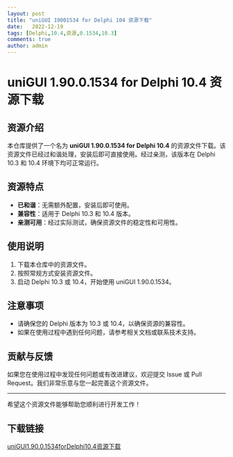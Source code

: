 ```yaml
---
layout: post
title: "uniGUI 19001534 for Delphi 104 资源下载"
date:   2022-12-19
tags: [Delphi,10.4,资源,0.1534,10.3]
comments: true
author: admin
---
```

# uniGUI 1.90.0.1534 for Delphi 10.4 资源下载

## 资源介绍

本仓库提供了一个名为 **uniGUI 1.90.0.1534 for Delphi 10.4** 的资源文件下载。该资源文件已经过和谐处理，安装后即可直接使用。经过亲测，该版本在 Delphi 10.3 和 10.4 环境下均可正常运行。

## 资源特点

- **已和谐**：无需额外配置，安装后即可使用。
- **兼容性**：适用于 Delphi 10.3 和 10.4 版本。
- **亲测可用**：经过实际测试，确保资源文件的稳定性和可用性。

## 使用说明

1. 下载本仓库中的资源文件。
2. 按照常规方式安装资源文件。
3. 启动 Delphi 10.3 或 10.4，开始使用 uniGUI 1.90.0.1534。

## 注意事项

- 请确保您的 Delphi 版本为 10.3 或 10.4，以确保资源的兼容性。
- 如果在使用过程中遇到任何问题，请参考相关文档或联系技术支持。

## 贡献与反馈

如果您在使用过程中发现任何问题或有改进建议，欢迎提交 Issue 或 Pull Request。我们非常乐意与您一起完善这个资源文件。

---

希望这个资源文件能够帮助您顺利进行开发工作！

## 下载链接

[uniGUI1.90.0.1534forDelphi10.4资源下载](https://pan.quark.cn/s/99e1e37bea28)